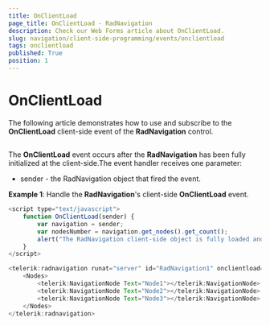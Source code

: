 ```yaml
---
title: OnClientLoad
page_title: OnClientLoad - RadNavigation
description: Check our Web Forms article about OnClientLoad.
slug: navigation/client-side-programming/events/onclientload
tags: onclientload
published: True
position: 1
---
```


# OnClientLoad

The following article demonstrates how to use and subscribe to the **OnClientLoad** client-side event of the **RadNavigation** control.

## 

The **OnClientLoad** event occurs after the **RadNavigation** has been fully initialized at the client-side.The event handler receives one parameter:

* sender - the RadNavigation object that fired the event.

**Example 1**: Handle the **RadNavigation**'s client-side **OnClientLoad** event.

````JavaScript
<script type="text/javascript">
	function OnClientLoad(sender) {
		var navigation = sender;
		var nodesNumber = navigation.get_nodes().get_count();
		alert("The RadNavigation client-side object is fully loaded and the number of nodes is " + nodesNumber);
	}
</script>

<telerik:radnavigation runat="server" id="RadNavigation1" onclientload="OnClientLoad">
	<Nodes>
		<telerik:NavigationNode Text="Node1"></telerik:NavigationNode>
		<telerik:NavigationNode Text="Node2"></telerik:NavigationNode>
		<telerik:NavigationNode Text="Node3"></telerik:NavigationNode>
	</Nodes>
</telerik:radnavigation>
````


